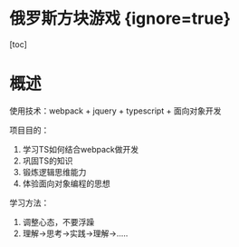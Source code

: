 # 俄罗斯方块游戏 {ignore=true}

[toc]

# 概述

使用技术：webpack + jquery + typescript + 面向对象开发

项目目的：

1. 学习TS如何结合webpack做开发
2. 巩固TS的知识
3. 锻炼逻辑思维能力
4. 体验面向对象编程的思想

学习方法：

1. 调整心态，不要浮躁
2. 理解->思考->实践->理解->.....